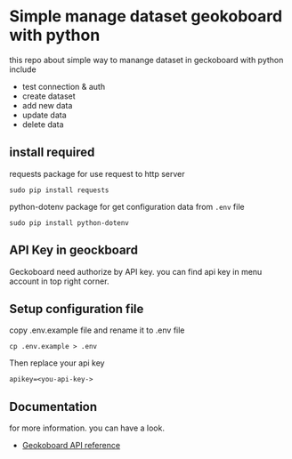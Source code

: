 # Simple manage dataset geokoboard with python
this repo about simple way to manange dataset in geckoboard with python include
- test connection & auth
- create dataset
- add new data
- update data
- delete data

## install required
requests package for use request to http server
```
sudo pip install requests
```

python-dotenv package for get configuration data from  `.env` file
```
sudo pip install python-dotenv
```

## API Key in geockboard
Geckoboard need authorize by API key. you can find api key in menu account in top right corner.

## Setup configuration file
copy .env.example file and rename it to .env file 
```
cp .env.example > .env
```
Then replace your api key
```
apikey=<you-api-key->
```
## Documentation
for more information. you can have a look.
- [Geokoboard API reference](https://developer.geckoboard.com/api-reference/)

